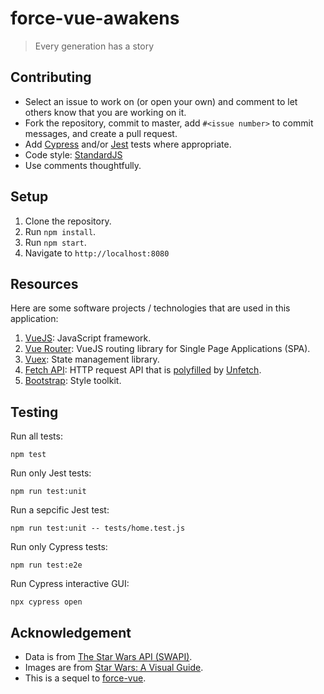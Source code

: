 # force-vue-awakens
> Every generation has a story

## Contributing

* Select an issue to work on (or open your own) and comment to let others know that you are working on it.
* Fork the repository, commit to master, add `#<issue number>` to commit messages, and create a pull request.
* Add [Cypress](https://www.cypress.io/) and/or
  [Jest](https://facebook.github.io/jest/en/) tests where appropriate.
* Code style: [StandardJS](https://standardjs.com/)
* Use comments thoughtfully.

## Setup

1. Clone the repository.
2. Run `npm install`.
3. Run `npm start`.
4. Navigate to `http://localhost:8080`

## Resources

Here are some software projects / technologies that are used in this
application:

1. [VueJS](https://vuejs.org): JavaScript framework.
2. [Vue Router](https://router.vuejs.org): VueJS routing library for Single
   Page Applications (SPA).
3. [Vuex](https://vuex.vuejs.org): State management library.
4. [Fetch API](https://developer.mozilla.org/en-US/docs/Web/API/Fetch_API):
   HTTP request API that is
   [polyfilled](https://en.wikipedia.org/wiki/Polyfill_(programming)) by
   [Unfetch]( https://npm.im/unfetch).
5. [Bootstrap](http://getbootstrap.com): Style toolkit.

## Testing

Run all tests:

```
npm test
```

Run only Jest tests:

```
npm run test:unit
```

Run a sepcific Jest test:

```
npm run test:unit -- tests/home.test.js
```

Run only Cypress tests:

```
npm run test:e2e
```

Run Cypress interactive GUI:

```
npx cypress open
```

## Acknowledgement

* Data is from [The Star Wars API (SWAPI)](https://swapi.co).
* Images are from [Star Wars: A Visual Guide](https://starwars-visualguide.com).
* This is a sequel to [force-vue](https://github.com/alexkramer/force-vue).
